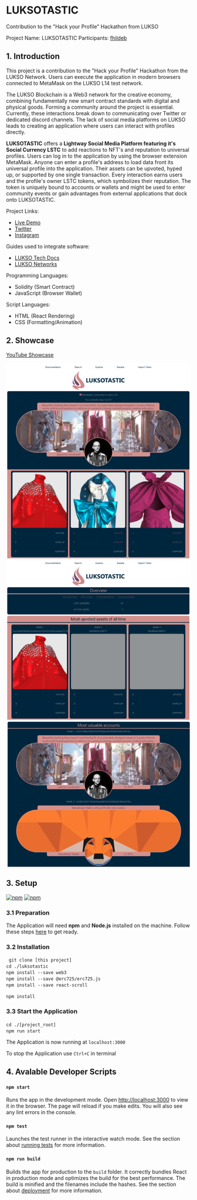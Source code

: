 # LUKSOTASTIC

Contribution to the "Hack your Profile" Hackathon from LUKSO

Project Name: LUKSOTASTIC
Participants: [fhildeb](https://github.com/fhildeb)

## 1. Introduction

This project is a contribution to the "Hack your Profile" Hackathon from the LUKSO Network. Users can execute the application in modern browsers connected to MetaMask on the LUKSO L14 test network.

The LUKSO Blockchain is a Web3 network for the creative economy, combining fundamentally new smart contract standards with digital and physical goods. Forming a community around the project is essential. Currently, these interactions break down to communicating over Twitter or dedicated discord channels. The lack of social media platforms on LUKSO leads to creating an application where users can interact with profiles directly.

**LUKSOTASTIC** offers a **Lightway Social Media Platform featuring it's Social Currency LSTC** to add reactions to NFT's and reputation to universal profiles. Users can log in to the application by using the browser extension MetaMask. Anyone can enter a profile's address to load data front its universal profile into the application. Their assets can be upvoted, hyped up, or supported by one single transaction. Every interaction earns users and the profile's owner LSTC tokens, which symbolizes their reputation. The token is uniquely bound to accounts or wallets and might be used to enter community events or gain advantages from external applications that dock onto LUKSOTASTIC.

Project Links:

- [Live Demo](http://www.luksotastic.com/)
- [Twitter](https://twitter.com/luksotasticapp)
- [Instagram](https://www.instagram.com/luksotastic/)

Guides used to integrate software:

- [LUKSO Tech Docs](https://docs.lukso.tech/tools/getting-started)
- [LUKSO Networks](https://docs.lukso.tech/networks/l14-testnet/)

Programming Languages:

- Solidity (Smart Contract)
- JavaScript (Browser Wallet)

Script Languages:

- HTML (React Rendering)
- CSS (Formatting/Animation)

## 2. Showcase

[YouTube Showcase](https://youtu.be/3s1VYAGsVBQ)

![luksotastic_showcase_1](./public/luksotastic_showcase_1.png)
![luksotastic_showcase_2](./public/luksotastic_showcase_2.png)
![luksotastic_showcase_3](./public/luksotastic_showcase_3.png)

## 3. Setup

[![npm](https://img.shields.io/badge/npm-package-blue)](https://www.npmjs.com/) [![npm](https://img.shields.io/badge/nodejs-package-blue)](https://nodejs.org/en/)

### 3.1 Preparation

The Application will need **npm** and **Node.js** installed on the machine. Follow these steps [here](https://www.npmjs.com/get-npm) to get ready.

### 3.2 Installation

` git clone [this project]`<br/>
`cd ./luksotastic`<br/>
`npm install --save web3`<br/>
`npm install --save @erc725/erc725.js`<br/>
`npm install --save react-scroll`

`npm install`

### 3.3 Start the Application

`cd ./[project_root]`<br/>
`npm run start`

The Application is now running at
`localhost:3000`

To stop the Application use `Ctrl+C` in terminal

## 4. Avalable Developer Scripts

#### `npm start`

Runs the app in the development mode. Open [http://localhost:3000](http://localhost:3000) to view it in the browser. The page will reload if you make edits. You will also see any lint errors in the console.

#### `npm test`

Launches the test runner in the interactive watch mode. See the section about [running tests](https://facebook.github.io/create-react-app/docs/running-tests) for more information.

#### `npm run build`

Builds the app for production to the `build` folder. It correctly bundles React in production mode and optimizes the build for the best performance. The build is minified and the filenames include the hashes. See the section about [deployment](https://facebook.github.io/create-react-app/docs/deployment) for more information.
